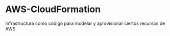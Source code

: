# AWS-CloudFormation
Infrastructura como código para modelar y aprovisionar ciertos recursos de AWS 

